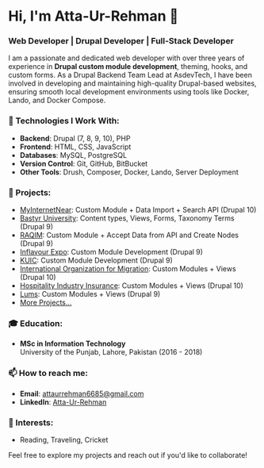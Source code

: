 <!--
**atta-ur-rehman6685/atta-ur-rehman6685** is a ✨ _special_ ✨ repository because its `README.md` (this file) appears on your GitHub profile.

Here are some ideas to get you started:

- 🔭 I’m currently working on ...
- 🌱 I’m currently learning ...
- 👯 I’m looking to collaborate on ...
- 🤔 I’m looking for help with ...
- 💬 Ask me about ...
- 📫 How to reach me: ...
- 😄 Pronouns: ...
- ⚡ Fun fact: ...
-->

# Hi, I'm Atta-Ur-Rehman 👋

### Web Developer | Drupal Developer | Full-Stack Developer

I am a passionate and dedicated web developer with over three years of experience in **Drupal custom module development**, theming, hooks, and custom forms. As a Drupal Backend Team Lead at AsdevTech, I have been involved in developing and maintaining high-quality Drupal-based websites, ensuring smooth local development environments using tools like Docker, Lando, and Docker Compose.

### 🔧 Technologies I Work With:
- **Backend**: Drupal (7, 8, 9, 10), PHP
- **Frontend**: HTML, CSS, JavaScript
- **Databases**: MySQL, PostgreSQL
- **Version Control**: Git, GitHub, BitBucket
- **Other Tools**: Drush, Composer, Docker, Lando, Server Deployment

### 🚀 Projects:
- [MyInternetNear](http://myinternet.drupalreact.com/): Custom Module + Data Import + Search API (Drupal 10)
- [Bastyr University](https://brand.bastyr.edu/): Content types, Views, Forms, Taxonomy Terms (Drupal 9)
- [RAQIM](https://raqim.net/): Custom Module + Accept Data from API and Create Nodes (Drupal 9)
- [Inflavour Expo](https://infalvourexpo.com/): Custom Module Development (Drupal 9)
- [KUIC](https://kuic.net/): Custom Module Development (Drupal 9)
- [International Organization for Migration](https://www.iom.int/): Custom Modules + Views (Drupal 10)
- [Hospitality Industry Insurance](https://hii.au/): Custom Modules + Views (Drupal 10)
- [Lums](https://lums.edu.pk/): Custom Modules + Views (Drupal 9)
- [More Projects...](http://asdevtech.com/)

### 🎓 Education:
- **MSc in Information Technology**  
  University of the Punjab, Lahore, Pakistan (2016 - 2018)

### 📫 How to reach me:
- **Email**: attaurrehman6685@gmail.com
- **LinkedIn**: [Atta-Ur-Rehman](https://www.linkedin.com/in/atta-ur-rehamn)

### 🌟 Interests:
- Reading, Traveling, Cricket

Feel free to explore my projects and reach out if you'd like to collaborate!

